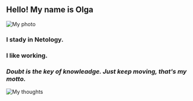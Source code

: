 ## **Hello! My name is Olga**
![My photo](C:\Users\Admin\Downloads\IMG_20221014_150311.jpg)
### I stady in Netology.
### I like working.

### **_Doubt is the key of knowleadge. Just keep moving, that's my motto._**

![My thoughts](https://giphy.com/gifs/creative-coding-libcinder-100days-3osxYrhcl17YmhQzu0)